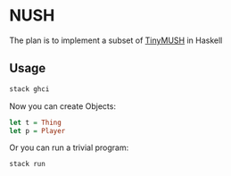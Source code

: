 # NUSH

The plan is to implement a subset of [TinyMUSH](https://github.com/TinyMUSH/TinyMUSH) in Haskell

## Usage

```sh
stack ghci
```

Now you can create Objects:

```haskell
let t = Thing
let p = Player
```

Or you can run a trivial program:

```sh
stack run
```
